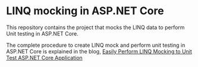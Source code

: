 # LINQ mocking in ASP.NET Core
This repository contains the project that mocks the LINQ data to perform Unit testing in ASP.NET Core. 

The complete procedure to create LINQ mock and perform unit testing in ASP.NET Core is explained in the blog, [Easily Perform LINQ Mocking to Unit Test ASP.NET Core Application](https://www.syncfusion.com/blogs/post/linq-mocking-in-asp-net-core.aspx)

